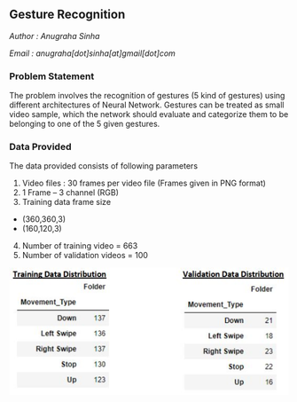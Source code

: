 ## Gesture Recognition

*Author : Anugraha Sinha*

*Email  : anugraha[dot]sinha[at]gmail[dot]com*

### Problem Statement

The problem involves the recognition of gestures (5 kind of gestures) using different architectures of Neural Network.
Gestures can be treated as small video sample, which the network should evaluate and categorize them to be belonging to one of the 5 given gestures.

### Data Provided
The data provided consists of following parameters
1. Video files : 30 frames per video file (Frames given in PNG format)
2. 1 Frame – 3 channel (RGB)
3. Training data frame size
  - (360,360,3)
  - (160,120,3)
4. Number of training video = 663
5. Number of validation videos = 100

<img src="images/data_description.JPG">
